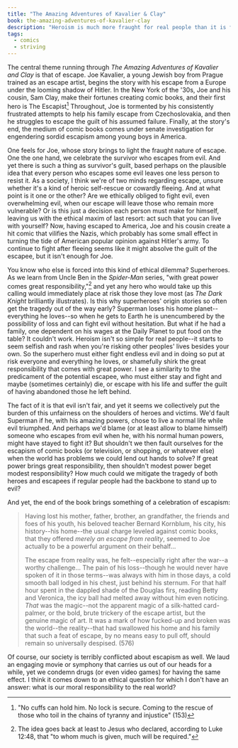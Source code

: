 ```yaml
---
title: "The Amazing Adventures of Kavalier & Clay"
book: the-amazing-adventures-of-kavalier-clay
description: "Heroism is much more fraught for real people than it is for superheroes."
tags:
  - comics
  - striving
---
```


The central theme running through <cite>The Amazing Adventures of Kavalier and Clay</cite> is that of escape. Joe Kavalier, a young Jewish boy from Prague trained as an escape artist, begins the story with his escape from a Europe under the looming shadow of Hitler. In the New York of the '30s, Joe and his cousin, Sam Clay, make their fortunes creating comic books, and their first hero is The Escapist[^1] Throughout, Joe is tormented by his consistently frustrated attempts to help his family escape from Czechoslovakia, and then he struggles to escape the guilt of his assumed failure. Finally, at the story's end, the medium of comic books comes under senate investigation for engendering sordid escapism among young boys in America.

One feels for Joe, whose story brings to light the fraught nature of escape. One the one hand, we celebrate the survivor who escapes from evil. And yet there is such a thing as survivor's guilt, based perhaps on the plausible idea that every person who escapes some evil leaves one less person to resist it. As a society, I think we're of two minds regarding escape, unsure whether it's a kind of heroic self-rescue or cowardly fleeing. And at what point is it one or the other? Are we ethically obliged to fight evil, even overwhelming evil, when our escape will leave those who remain more vulnerable? Or is this just a decision each person must make for himself, leaving us with the ethical maxim of last resort: act such that you can live with yourself? Now, having escaped to America, Joe and his cousin create a hit comic that vilifies the Nazis, which probably has some small effect in turning the tide of American popular opinion against Hitler's army. To continue to fight after fleeing seems like it might absolve the guilt of the escapee, but it isn't enough for Joe.

You know who else is forced into this kind of ethical dilemma? Superheroes. As we learn from Uncle Ben in the <cite>Spider-Man</cite> series, "with great power comes great responsibility,"[^2] and yet any hero who would take up this calling would immediately place at risk those they love most (as <cite>The Dark Knight</cite> brilliantly illustrates). Is this why superheroes' origin stories so often get the tragedy out of the way early? Superman loses his home planet--everything he loves--so when he gets to Earth he is unencumbered by the possibility of loss and can fight evil without hesitation. But what if he had a family, one dependent on his wages at the Daily Planet to put food on the table? It couldn't work. Heroism isn't so simple for real people--it starts to seem selfish and rash when you're risking other peoples' lives besides your own. So the superhero must either fight endless evil and in doing so put at risk everyone and everything he loves, or shamefully shirk the great responsibility that comes with great power. I see a similarity to the predicament of the potential escapee, who must either stay and fight and maybe (sometimes certainly) die, or escape with his life and suffer the guilt of having abandoned those he left behind.

The fact of it is that evil isn't fair, and yet it seems we collectively put the burden of this unfairness on the shoulders of heroes and victims. We'd fault Superman if he, with his amazing powers, chose to live a normal life while evil triumphed. And perhaps we'd blame (or at least allow to blame himself) someone who escapes from evil when he, with his normal human powers, might have stayed to fight it? But shouldn't we then fault ourselves for the escapism of comic books (or television, or shopping, or whatever else) when the world has problems we could lend out hands to solve? If great power brings great responsibility, then shouldn't modest power beget modest responsibility? How much could we mitigate the tragedy of both heroes and escapees if regular people had the backbone to stand up to evil?

And yet, the end of the book brings something of a celebration of escapism:

> Having lost his mother, father, brother, an grandfather, the friends and foes of his youth, his beloved teacher Bernard Kornblum, his city, his history--his home--the usual charge leveled against comic books, that they offered *merely an escape from reality*, seemed to Joe actually to be a powerful argument on their behalf...
>
> The escape from reality was, he felt--especially right after the war--a worthy challenge... The pain of his loss--though he would never have spoken of it in those terms--was always with him in those days, a cold smooth ball lodged in his chest, just behind his sternum. For that half hour spent in the dappled shade of the Douglas firs, reading Betty and Veronica, the icy ball had melted away without him even noticing. *That* was the magic--not the apparent magic of a silk-hatted card-palmer, or the bold, brute trickery of the escape artist, but the genuine magic of art. It was a mark of how fucked-up and broken was the world--the reality--that had swallowed his home and his family that such a feat of escape, by no means easy to pull off, should remain so universally despised. (576)

Of course, our society is terribly conflicted about escapism as well. We laud an engaging movie or symphony that carries us out of our heads for a while, yet we condemn drugs (or even video games) for having the same effect. I think it comes down to an ethical question for which I don't have an answer: what is our moral responsibility to the real world?

[^1]: "No cuffs can hold him. No lock is secure. Coming to the rescue of those who toil in the chains of tyranny and injustice" (153)

[^2]: The idea goes back at least to Jesus who declared, according to Luke 12:48, that "to whom much is given, much will be required."